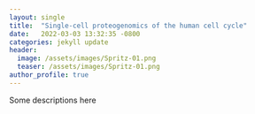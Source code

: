 ```yaml
---
layout: single
title:  "Single-cell proteogenomics of the human cell cycle"
date:   2022-03-03 13:32:35 -0800
categories: jekyll update
header:
  image: /assets/images/Spritz-01.png
  teaser: /assets/images/Spritz-01.png
author_profile: true
---
```


Some descriptions here